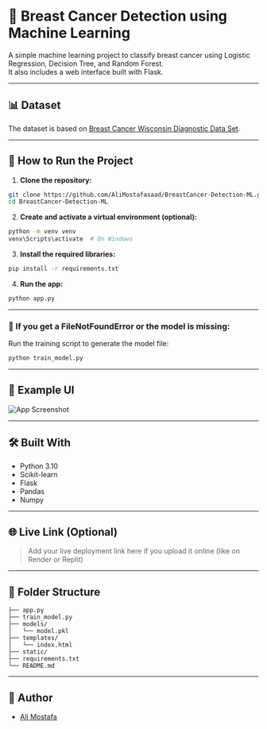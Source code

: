 # 🧠 Breast Cancer Detection using Machine Learning

A simple machine learning project to classify breast cancer using Logistic Regression, Decision Tree, and Random Forest.  
It also includes a web interface built with Flask.

---

## 📊 Dataset
The dataset is based on [Breast Cancer Wisconsin Diagnostic Data Set](https://archive.ics.uci.edu/ml/datasets/Breast+Cancer+Wisconsin+%28Diagnostic%29).

---

## 🚀 How to Run the Project

1. **Clone the repository:**

```bash
git clone https://github.com/AliMostafasaad/BreastCancer-Detection-ML.git
cd BreastCancer-Detection-ML
```

2. **Create and activate a virtual environment (optional):**

```bash
python -m venv venv
venv\Scripts\activate  # On Windows
```

3. **Install the required libraries:**

```bash
pip install -r requirements.txt
```

4. **Run the app:**

```bash
python app.py
```

---

### 🚨 If you get a FileNotFoundError or the model is missing:
Run the training script to generate the model file:

```bash
python train_model.py
```

---

## 🧪 Example UI

![App Screenshot](screenshot.png)

---

## 🛠️ Built With

- Python 3.10
- Scikit-learn
- Flask
- Pandas
- Numpy

---

## 🌐 Live Link (Optional)

> Add your live deployment link here if you upload it online (like on Render or Replit)

---

## 📂 Folder Structure

```
├── app.py
├── train_model.py
├── models/
│   └── model.pkl
├── templates/
│   └── index.html
├── static/
├── requirements.txt
└── README.md
```

---

## 👤 Author

- [Ali Mostafa](https://github.com/AliMostafasaad)
